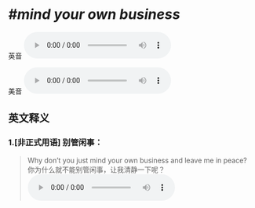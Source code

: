# ***\#mind your own business*** 
英音
<audio src="./media/mind your own business1_AAC.aac" controls="controls"></audio>

美音
<audio src="./media/mind your own business2_AAC.aac" controls="controls"></audio>



  

英文释义
---
### 1.**[非正式用语] 别管闲事：**  

 > Why don’t you just mind your own business and leave me in peace?  
 > 你为什么就不能别管闲事，让我清静一下呢？    
<audio src="./media/mind-26.aac" controls="controls"></audio>


